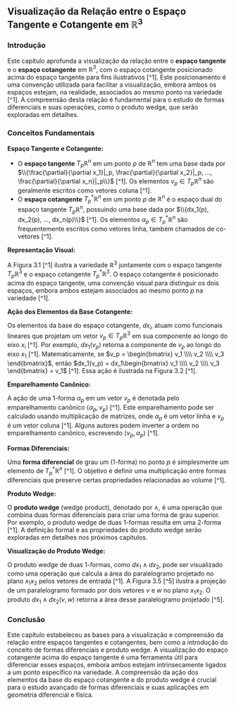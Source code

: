 ## Visualização da Relação entre o Espaço Tangente e Cotangente em $\mathbb{R}^3$

### Introdução
Este capítulo aprofunda a visualização da relação entre o **espaço tangente** e o **espaço cotangente** em $\mathbb{R}^3$, com o espaço cotangente posicionado acima do espaço tangente para fins ilustrativos [^1]. Este posicionamento é uma convenção utilizada para facilitar a visualização, embora ambos os espaços estejam, na realidade, associados ao mesmo ponto na variedade [^1]. A compreensão desta relação é fundamental para o estudo de formas diferenciais e suas operações, como o produto wedge, que serão exploradas em detalhes.

### Conceitos Fundamentais

**Espaço Tangente e Cotangente:**

*   O **espaço tangente** $T_p\mathbb{R}^n$ em um ponto $p$ de $\mathbb{R}^n$ tem uma base dada por $\\{\frac{\partial}{\partial x_1}|_p, \frac{\partial}{\partial x_2}|_p, ..., \frac{\partial}{\partial x_n}|_p\\}$ [^1]. Os elementos $v_p \in T_p\mathbb{R}^n$ são geralmente escritos como vetores coluna [^1].
*   O **espaço cotangente** $T^*_p\mathbb{R}^n$ em um ponto $p$ de $\mathbb{R}^n$ é o espaço dual do espaço tangente $T_p\mathbb{R}^n$, possuindo uma base dada por $\\{dx_1(p), dx_2(p), ..., dx_n(p)\\}$ [^1]. Os elementos $\alpha_p \in T^*_p\mathbb{R}^n$ são frequentemente escritos como vetores linha, também chamados de co-vetores [^1].

**Representação Visual:**

A Figura 3.1 [^1] ilustra a variedade $\mathbb{R}^3$ juntamente com o espaço tangente $T_p\mathbb{R}^3$ e o espaço cotangente $T^*_p\mathbb{R}^3$. O espaço cotangente é posicionado acima do espaço tangente, uma convenção visual para distinguir os dois espaços, embora ambos estejam associados ao mesmo ponto $p$ na variedade [^1].

**Ação dos Elementos da Base Cotangente:**

Os elementos da base do espaço cotangente, $dx_i$, atuam como funcionais lineares que projetam um vetor $v_p \in T_p\mathbb{R}^3$ em sua componente ao longo do eixo $x_i$ [^1].  Por exemplo, $dx_1(v_p)$ retorna a componente de $v_p$ ao longo do eixo $x_1$ [^1]. Matematicamente, se $v_p = \begin{bmatrix} v_1 \\\\ v_2 \\\\ v_3 \end{bmatrix}$, então $dx_1(v_p) = dx_1\begin{bmatrix} v_1 \\\\ v_2 \\\\ v_3 \end{bmatrix} = v_1$ [^1]. Essa ação é ilustrada na Figura 3.2 [^1].

**Emparelhamento Canônico:**

A ação de uma 1-forma $\alpha_p$ em um vetor $v_p$ é denotada pelo emparelhamento canônico $\langle \alpha_p, v_p \rangle$ [^1]. Este emparelhamento pode ser calculado usando multiplicação de matrizes, onde $\alpha_p$ é um vetor linha e $v_p$ é um vetor coluna [^1]. Alguns autores podem inverter a ordem no emparelhamento canônico, escrevendo $\langle v_p, \alpha_p \rangle$ [^1].

**Formas Diferenciais:**

Uma **forma diferencial** de grau um (1-forma) no ponto $p$ é simplesmente um elemento de $T^*_p\mathbb{R}^n$ [^1]. O objetivo é definir uma multiplicação entre formas diferenciais que preserve certas propriedades relacionadas ao volume [^1].

**Produto Wedge:**

O **produto wedge** (wedge product), denotado por $\wedge$, é uma operação que combina duas formas diferenciais para criar uma forma de grau superior. Por exemplo, o produto wedge de duas 1-formas resulta em uma 2-forma [^1]. A definição formal e as propriedades do produto wedge serão exploradas em detalhes nos próximos capítulos.

**Visualização do Produto Wedge:**

O produto wedge de duas 1-formas, como $dx_1 \wedge dx_2$, pode ser visualizado como uma operação que calcula a área do paralelogramo projetado no plano $x_1x_2$ pelos vetores de entrada [^1]. A Figura 3.5 [^5] ilustra a projeção de um paralelogramo formado por dois vetores $v$ e $w$ no plano $x_1x_2$. O produto $dx_1 \wedge dx_2(v, w)$ retorna a área desse paralelogramo projetado [^5].

### Conclusão
Este capítulo estabeleceu as bases para a visualização e compreensão da relação entre espaços tangentes e cotangentes, bem como a introdução do conceito de formas diferenciais e produto wedge. A visualização do espaço cotangente acima do espaço tangente é uma ferramenta útil para diferenciar esses espaços, embora ambos estejam intrinsecamente ligados a um ponto específico na variedade. A compreensão da ação dos elementos da base do espaço cotangente e do produto wedge é crucial para o estudo avançado de formas diferenciais e suas aplicações em geometria diferencial e física. <!-- END -->